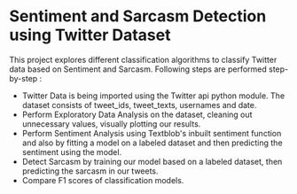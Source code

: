# Sentiment and Sarcasm Detection using Twitter Dataset

This project explores different classification algorithms to classify Twitter data based on Sentiment and Sarcasm. Following steps are performed step-by-step :</br>
<ul>
<li>Twitter Data is being imported using the Twitter api python module. The dataset consists of tweet_ids, tweet_texts, usernames and date.</li>
<li>Perform Exploratory Data Analysis on the dataset, cleaning out unnecessary values, visually plotting our results.</li>
<li>Perform Sentiment Analysis using Textblob's inbuilt sentiment function and also by fitting a model on a labeled dataset and then predicting the sentiment using the model.</li>
<li>Detect Sarcasm by training our model based on a labeled dataset, then predicting the sarcasm in our tweets.</li>
<li>Compare F1 scores of classification models.</li>
